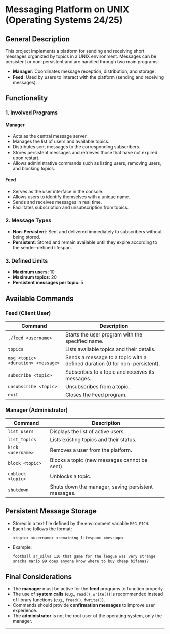 # Messaging Platform on UNIX (Operating Systems 24/25)

## General Description

This project implements a platform for sending and receiving short messages organized by topics in a UNIX environment. Messages can be persistent or non-persistent and are handled through two main programs:

- **Manager**: Coordinates message reception, distribution, and storage.
- **Feed**: Used by users to interact with the platform (sending and receiving messages).

## Functionality

### 1. Involved Programs

#### **Manager**

- Acts as the central message server.
- Manages the list of users and available topics.
- Distributes sent messages to the corresponding subscribers.
- Stores persistent messages and retrieves those that have not expired upon restart.
- Allows administrative commands such as listing users, removing users, and blocking topics.

#### **Feed**

- Serves as the user interface in the console.
- Allows users to identify themselves with a unique name.
- Sends and receives messages in real time.
- Facilitates subscription and unsubscription from topics.

### 2. Message Types

- **Non-Persistent**: Sent and delivered immediately to subscribers without being stored.
- **Persistent**: Stored and remain available until they expire according to the sender-defined lifespan.

### 3. Defined Limits

- **Maximum users**: 10
- **Maximum topics**: 20
- **Persistent messages per topic**: 5

## Available Commands

### **Feed** (Client User)

| Command                              | Description                                                                          |
| ------------------------------------ | ------------------------------------------------------------------------------------ |
| `./feed <username>`                 | Starts the user program with the specified name.                                    |
| `topics`                             | Lists available topics and their details.                                           |
| `msg <topic> <duration> <message>`   | Sends a message to a topic with a defined duration (0 for non-persistent).          |
| `subscribe <topic>`                  | Subscribes to a topic and receives its messages.                                    |
| `unsubscribe <topic>`                | Unsubscribes from a topic.                                                          |
| `exit`                               | Closes the Feed program.                                                            |

### **Manager** (Administrator)

| Command           | Description                                               |
| ----------------- | --------------------------------------------------------- |
| `list_users`      | Displays the list of active users.                        |
| `list_topics`     | Lists existing topics and their status.                   |
| `kick <username>` | Removes a user from the platform.                         |
| `block <topic>`   | Blocks a topic (new messages cannot be sent).             |
| `unblock <topic>` | Unblocks a topic.                                         |
| `shutdown`        | Shuts down the manager, saving persistent messages.       |

## Persistent Message Storage

- Stored in a text file defined by the environment variable `MSG_FICH`.
- Each line follows the format:
  ```
  <topic> <username> <remaining lifespan> <message>
  ```
- Example:
  ```
  football sr_silva 110 that game for the league was very strange
  snacks mario 99 does anyone know where to buy cheap bifanas?
  ```

## Final Considerations

- The **manager** must be active for the **feed** programs to function properly.
- The use of **system calls** (e.g., `read()`, `write()`) is recommended instead of library functions (e.g., `fread()`, `fwrite()`).
- Commands should provide **confirmation messages** to improve user experience.
- The **administrator** is not the root user of the operating system, only the manager.

---

